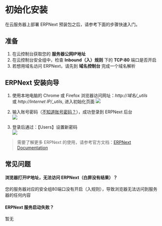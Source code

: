 # 初始化安装

在云服务器上部署 ERPNext 预装包之后，请参考下面的步骤快速入门。

## 准备

1. 在云控制台获取您的 **服务器公网IP地址** 
2. 在云控制台安全组中，检查 **Inbound（入）规则** 下的 **TCP:80** 端口是否开启
3. 若想用域名访问 ERPNext，请先到 **域名控制台** 完成一个域名解析

## ERPNext 安装向导

1. 使用本地电脑的 Chrome 或 Firefox 浏览器访问网址：*http://域名/_utils* 或 *http://Internet IP/_utils*, 进入初始化页面
   ![](https://libs.websoft9.com/Websoft9/DocsPicture/zh/erpnext/erpnext-init-websoft9.png)

2. 输入账号密码（[不知道账号密码？](/zh/stack-accounts.md#erpnext)），成功登录到 ERPNext 后台  
   ![](https://libs.websoft9.com/Websoft9/DocsPicture/zh/erpnext/erpnext-bk-websoft9.png)

3. 登录后通过：【Users】设置新密码  
   ![](https://libs.websoft9.com/Websoft9/DocsPicture/zh/erpnext/erpnext-pw-websoft9.png)

> 需要了解更多 ERPNext 的使用，请参考官方文档：[ERPNext Documentation](https://docs.erpnext.org)

## 常见问题

#### 浏览器打开IP地址，无法访问 ERPNext（白屏没有结果）？

您的服务器对应的安全组80端口没有开启（入规则），导致浏览器无法访问到服务器的任何内容

#### ERPNext 服务启动失败？

暂无
